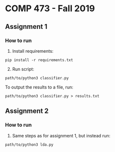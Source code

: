 # COMP 473 - Fall 2019

## Assignment 1

### How to run

1. Install requirements: 
```
pip install -r requirements.txt
```
2. Run script: 
```
path/to/python3 classifier.py
```

To output the results to a file, run:
```
path/to/python3 classifier.py > results.txt
```

## Assignment 2

### How to run
1. Same steps as for assignment 1, but instead run:
```
path/to/python3 lda.py
```